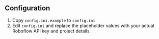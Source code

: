 ## Configuration

1. Copy `config.ini.example` to `config.ini`
2. Edit `config.ini` and replace the placeholder values with your actual Roboflow API key and project details.